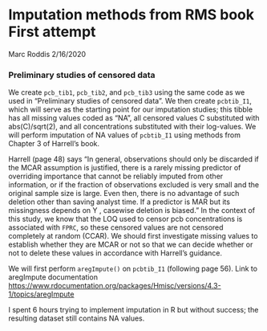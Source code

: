 Imputation methods from RMS book First attempt
================
Marc Roddis
2/16/2020

### Preliminary studies of censored data

We create `pcb_tib1`, `pcb_tib2`, and `pcb_tib3` using the same code as
we used in “Preliminary studies of censored data”. We then create
`pcbtib_I1`, which will serve as the starting point for our imputation
studies; this tibble has all missing values coded as “NA”, all censored
values C substituted with abs(C)/sqrt(2), and all concentrations
substituted with their log-values. We will perform imputation of NA
values of `pcbtib_I1` using methods from Chapter 3 of Harrell’s book.

Harrell (page 48) says “In general, observations should only be
discarded if the MCAR assumption is justified, there is a rarely missing
predictor of overriding importance that cannot be reliably imputed from
other information, or if the fraction of observations excluded is very
small and the original sample size is large. Even then, there is no
advantage of such deletion other than saving analyst time. If a
predictor is MAR but its missingness depends on Y , casewise deletion is
biased.” In the context of this study, we know that the LOQ used to
censor pcb concentrations is associated with `FPRC`, so these censored
values are not censored completely at random (CCAR). We should first
investigate missing values to establish whether they are MCAR or not so
that we can decide whether or not to delete these values in accordance
with Harrell’s guidance.

We will first perform `aregImpute()` on `pcbtib_I1` (following page 56).
Link to aregImpute documentation
<https://www.rdocumentation.org/packages/Hmisc/versions/4.3-1/topics/aregImpute>

I spent 6 hours trying to implement imputation in R but without success;
the resulting dataset still contains NA values.

